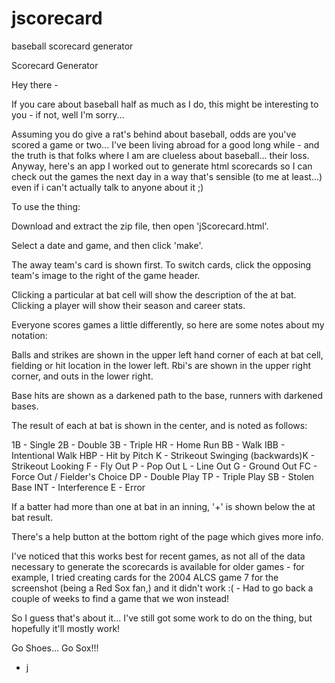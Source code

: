 jscorecard
==========

baseball scorecard generator

Scorecard Generator

Hey there - 

  If you care about baseball half as much as I do, this might be interesting to you - if not, well I'm sorry...

  Assuming you do give a rat's behind about baseball, odds are you've scored a game or two...  I've been living abroad for a good long while - and the truth is that folks where I am are clueless about baseball... their loss.  Anyway, here's an app I worked out to generate html scorecards so I can check out the games the next day in a way that's sensible (to me at least...) even if i can't actually talk to anyone about it ;)

  To use the thing:
  
  Download and extract the zip file, then open 'jScorecard.html'.

  Select a date and game, and then click 'make'.
  
  The away team's card is shown first. To switch cards, click the opposing team's image to the right of the game header.
  
  Clicking a particular at bat cell will show the description of the at bat.  Clicking a player will show their season and career stats.

  Everyone scores games a little differently, so here are some notes about my notation:

  Balls and strikes are shown in the upper left hand corner of each at bat cell, fielding or hit location in the lower left.  Rbi's are shown in the upper right corner, and outs in the lower right.

  Base hits are shown as a darkened path to the base, runners with darkened bases.

  The result of each at bat is shown in the center, and is noted as follows:

  1B - Single
  2B - Double
  3B - Triple
  HR - Home Run
  BB - Walk
  IBB - Intentional Walk
  HBP - Hit by Pitch
  K - Strikeout Swinging
  (backwards)K - Strikeout Looking
  F - Fly Out
  P - Pop Out
  L - Line Out
  G - Ground Out
  FC - Force Out / Fielder's Choice
  DP - Double Play
  TP - Triple Play
  SB - Stolen Base
  INT - Interference
  E - Error

  If a batter had more than one at bat in an inning, '+' is shown below the at bat result.
  
  There's a help button at the bottom right of the page which gives more info.

  I've noticed that this works best for recent games, as not all of the data necessary to generate the scorecards is available for older games - for example, I tried creating cards for the 2004 ALCS game 7 for the screenshot (being a Red Sox fan,) and it didn't work :(  - Had to go back a couple of weeks to find a game that we won instead!

  So I guess that's about it...  I've still got some work to do on the thing, but hopefully it'll mostly work!

  Go Shoes...
  Go Sox!!!

  - j
